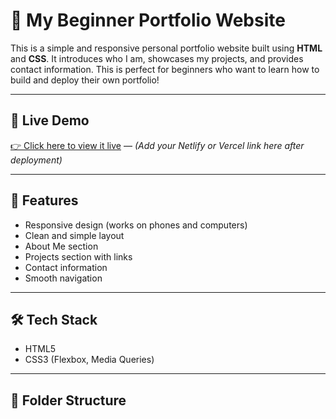 # 💼 My Beginner Portfolio Website

This is a simple and responsive personal portfolio website built using **HTML** and **CSS**. It introduces who I am, showcases my projects, and provides contact information. This is perfect for beginners who want to learn how to build and deploy their own portfolio!

---

## 📸 Live Demo

[👉 Click here to view it live](#) — *(Add your Netlify or Vercel link here after deployment)*

---

## 🚀 Features

- Responsive design (works on phones and computers)
- Clean and simple layout
- About Me section
- Projects section with links
- Contact information
- Smooth navigation

---

## 🛠 Tech Stack

- HTML5
- CSS3 (Flexbox, Media Queries)

---

## 📁 Folder Structure

